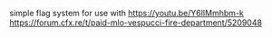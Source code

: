 simple flag system for use with
https://youtu.be/Y6lIMmhbm-k
https://forum.cfx.re/t/paid-mlo-vespucci-fire-department/5209048
